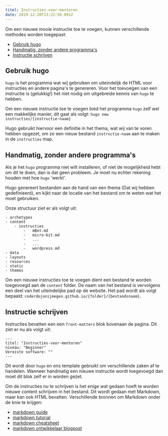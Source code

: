 ```yaml
---
titel: Instructies-voor-mentoren
date: 2019-12-20T13:22:50.091Z
---
```


Om een nieuwe mooie instructie toe te voegen, kunnen verschillende methodes worden toegepast:

- [Gebruik hugo](#gebruik-hugo)
- [Handmatig, zonder andere programma's](#handmatig-zonder-andere-programmas)
- [Instructie schrijven](#instructie-schrijven)


## Gebruik hugo

`hugo` is het programma wat wij gebruiken om uiteindelijk de HTML voor instructies en andere pagina's te genereren.
Voor het toevoegen van een instructie is (gelukkig!) het niet nodig om uitgebreide kennis van `hugo` te hebben.

Om een nieuwe instructie toe te voegen bied het programma `hugo` zelf wel een makkelijke manier, dit gaat als volgt:
`hugo new instructies/{instructie-naam}`

Hugo gebruikt hiervoor een definitie in het thema, wat wij van te voren hebben opgezet, om zo een nieuw bestand `instructie-naam` aan te maken in de `instructies` map.

## Handmatig, zonder andere programma's

Als je het `hugo` programma niet wilt installeren, of niet de mogelijkheid hebt om dit te doen, dan is dat geen probleem.
Je moet nu echter rekening houden met hoe `hugo` 'werkt'.

Hugo genereert bestanden aan de hand van een thema (Dat wij hebben gedefinieerd), en kijkt naar de locatie van het bestand om te weten wat het moet gebruiken.

Onze structuur ziet er als volgt uit:

```
- archetypes
- content
    - instructies
        -   mBot.md
        -   micro-bit.md
        -   ...
        -   ...
        -   wordpress.md
- data
- layouts
- resources
- static
- themes
```

Om een nieuwe instructies toe te voegen dient een bestand te worden toegevoegd aan de `content` folder. De naam van het bestand is vervolgens een deel van het uiteindelijke pad op de website.
Het pad wordt als volgt bepaald: `coderdojonijmegen.github.io/{folder}/{bestandsnaam}`.


## Instructie schrijven

Instructies bevatten een een `front-matters` blok bovenaan de pagina. Dit ziet er nu als volgt uit:

```
---
titel: "Instructies-voor-mentoren"
niveau: "Beginner"
Vereiste software: ""
---
```

Dit wordt door `hugo` en ons template gebruikt om verschillende zaken af te handelen. Wanneer handmatig een nieuwe instructie wordt toegevoegd dan moet dit blok zelf er in worden gezet.

Om de instructies nu te schrijven is het enige wat gedaan hoeft te worden nieuwe content schrijven in het bestand. Dit wordt gedaan met Markdown, maar kan ook HTML bevatten.
Verschillende bronnen om Markdown onder de knie te krijgen:

* [markdown guide](https://www.markdownguide.org)
* [markdown tutorial](https://www.markdowntutorial.com/)
* [markdown cheatsheet](https://github.com/adam-p/markdown-here/wiki/Markdown-Cheatsheet)
* [markdown ontwikkelaar blogpost](https://daringfireball.net/projects/markdown/)
